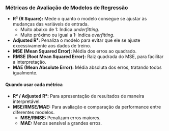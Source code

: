 ### Métricas de Avaliação de Modelos de Regressão

- **R² (R Square):** Mede o quanto o modelo consegue se ajustar às mudanças das variáveis de entrada.
  - Muito abaixo de 1: Indica *underfitting*.
  - Muito próximo ou igual a 1: Indica *overfitting*.
- **Adjusted R²:** Penaliza o modelo para evitar que ele se ajuste excessivamente aos dados de treino.
- **MSE (Mean Squared Error):** Média dos erros ao quadrado.
- **RMSE (Root Mean Squared Error):** Raiz quadrada do MSE, para facilitar a interpretação.
- **MAE (Mean Absolute Error):** Média absoluta dos erros, tratando todos igualmente.

#### Quando usar cada métrica
- **R² / Adjusted R²:** Para apresentação de resultados de maneira interpretável.
- **MSE/RMSE/MAE:** Para avaliação e comparação da performance entre diferentes modelos.
  - **MSE/RMSE:** Penalizam erros maiores.
  - **MAE:** Menos sensível a grandes erros.
